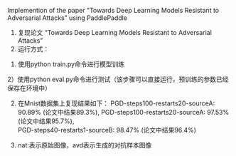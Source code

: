 Implemention of the paper "Towards Deep Learning Models Resistant to Adversarial Attacks" using PaddlePaddle


1. 复现论文 “Towards Deep Learning Models Resistant to Adversarial Attacks” 
2. 运行方式：
 1) 使用python train.py命令进行模型训练 
 
 2）使用python eval.py命令进行测试（该步骤可以直接运行，预训练的参数已经保存在环境中）

2. 在Mnist数据集上复现结果如下：
 PGD-steps100-restarts20-sourceA: 90.89% (论文中结果89.3%),
 PGD-steps100-restarts20-sourceA:  97.53% (论文中结果95.7%),   
 PGD-steps40-restarts1-sourceB: 98.47% (论文中结果96.4%)

 3.  nat:表示原始图像，avd表示生成的对抗样本图像
